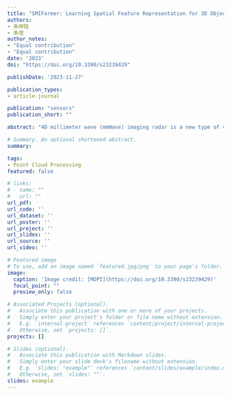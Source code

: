 ```yaml
---
title: "SMIFormer: Learning Spatial Feature Representation for 3D Object Detection from 4D Imaging Radar via Multi-View Interactive Transformers"
authors:
- 朱梓铭
- 朱煜
author_notes:
- "Equal contribution"
- "Equal contribution"
date: '2023'
doi: "https://doi.org/10.3390/s23239429"

publishDate: '2023-11-27'

publication_types:
- article-journal

publication: "sensors"
publication_short: ""

abstract: "4D millimeter wave (mmWave) imaging radar is a new type of vehicle sensor technology that is critical to autonomous driving systems due to its lower cost and robustness in complex weather. However, the sparseness and noise of point clouds are still the main problems restricting the practical application of 4D imaging radar. In this paper, we introduce SMIFormer, a multi-view feature fusion network framework based on 4D radar single-modal input. SMIFormer decouples the 3D point cloud scene into 3 independent but interrelated perspectives, including bird’s-eye view (BEV), front view (FV), and side view (SV), thereby better modeling the entire 3D scene and overcoming the shortcomings of insufficient feature representation capabilities under single-view built from extremely sparse point clouds. For multi-view features, we proposed multi-view feature interaction (MVI) to exploit the inner relationship between different views by integrating features from intra-view interaction and cross-view interaction. We evaluated the proposed SMIFormer on the View-of-Delft (VoD) dataset. The mAP of our method reached 48.77 and 71.13 in the fully annotated area and the driving corridor area, respectively. This shows that 4D radar has great development potential in the field of 3D object detection."

# Summary. An optional shortened abstract.
summary: 

tags:
- Point Cloud Processing
featured: false

# links:
# - name: ""
#   url: ""
url_pdf: 
url_code: ''
url_dataset: ''
url_poster: ''
url_project: ''
url_slides: ''
url_source: ''
url_video: ''

# Featured image
# To use, add an image named `featured.jpg/png` to your page's folder. 
image:
  caption: 'Image credit: [MDPI](https://doi.org/10.3390/s23239429)'
  focal_point: ""
  preview_only: false

# Associated Projects (optional).
#   Associate this publication with one or more of your projects.
#   Simply enter your project's folder or file name without extension.
#   E.g. `internal-project` references `content/project/internal-project/index.md`.
#   Otherwise, set `projects: []`.
projects: []

# Slides (optional).
#   Associate this publication with Markdown slides.
#   Simply enter your slide deck's filename without extension.
#   E.g. `slides: "example"` references `content/slides/example/index.md`.
#   Otherwise, set `slides: ""`.
slides: example
---
```

